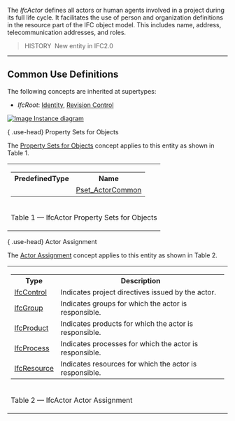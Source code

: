 The _IfcActor_ defines all actors or human agents involved in a project during its full life cycle. It facilitates the use of person and organization definitions in the resource part of the IFC object model. This includes name, address, telecommunication addresses, and roles.

> HISTORY&nbsp; New entity in IFC2.0

___
## Common Use Definitions
The following concepts are inherited at supertypes:

* _IfcRoot_: [Identity](../../templates/identity.htm), [Revision Control](../../templates/revision-control.htm)

[![Image](../../../img/diagram.png)&nbsp;Instance diagram](../../../annex/annex-d/common-use-definitions/ifcactor.htm)

{ .use-head}
Property Sets for Objects

The [Property Sets for Objects](../../templates/property-sets-for-objects.htm) concept applies to this entity as shown in Table 1.

<table>
<tr><td>
<table class="gridtable">
<tr><th><b>PredefinedType</b></th><th><b>Name</b></th></tr>
<tr><td>&nbsp;</td><td><a href="../../psd/ifckernel/Pset_ActorCommon.xml">Pset_ActorCommon</a></td></tr>
</table>
</td></tr>
<tr><td><p class="table">Table 1 &mdash; IfcActor Property Sets for Objects</p></td></tr></table>

  
  
{ .use-head}
Actor Assignment

The [Actor Assignment](../../templates/actor-assignment.htm) concept applies to this entity as shown in Table 2.

<table>
<tr><td>
<table class="gridtable">
<tr><th><b>Type</b></th><th><b>Description</b></th></tr>
<tr><td><a href="../../ifckernel/lexical/ifccontrol.htm">IfcControl</a></td><td>Indicates project directives issued by the actor.</td></tr>
<tr><td><a href="../../ifckernel/lexical/ifcgroup.htm">IfcGroup</a></td><td>Indicates groups for which the actor is responsible.</td></tr>
<tr><td><a href="../../ifckernel/lexical/ifcproduct.htm">IfcProduct</a></td><td>Indicates products for which the actor is responsible.</td></tr>
<tr><td><a href="../../ifckernel/lexical/ifcprocess.htm">IfcProcess</a></td><td>Indicates processes for which the actor is responsible.</td></tr>
<tr><td><a href="../../ifckernel/lexical/ifcresource.htm">IfcResource</a></td><td>Indicates resources for which the actor is responsible.</td></tr>
</table>
</td></tr>
<tr><td><p class="table">Table 2 &mdash; IfcActor Actor Assignment</p></td></tr></table>